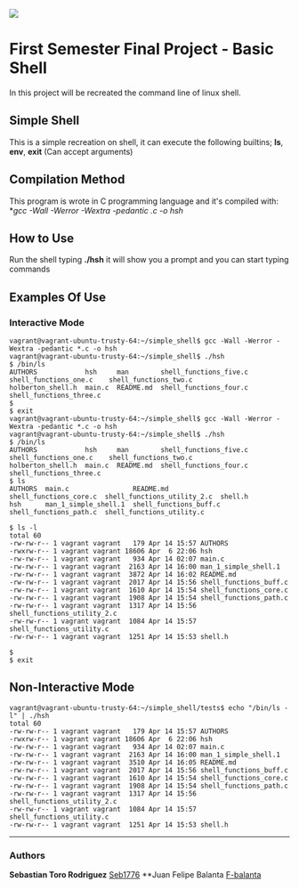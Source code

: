 ![]("https://www.holbertonschool.com/holberto\n-logo.png")

# First Semester Final Project - Basic Shell
In this project will be recreated the command line of linux shell.

## Simple Shell
This is a simple recreation on shell, it can execute the following builtins; **ls**, **env**, **exit** (Can accept arguments)

## Compilation Method
This program is wrote in C programming language and it's compiled with: **gcc -Wall -Werror -Wextra -pedantic *.c -o hsh**

## How to Use
Run the shell typing **./hsh** it will show you a prompt and you can start typing commands

## Examples Of Use

### Interactive Mode
```Git Bash
vagrant@vagrant-ubuntu-trusty-64:~/simple_shell$ gcc -Wall -Werror -Wextra -pedantic *.c -o hsh
vagrant@vagrant-ubuntu-trusty-64:~/simple_shell$ ./hsh
$ /bin/ls
AUTHORS            hsh     man        shell_functions_five.c  shell_functions_one.c    shell_functions_two.c
holberton_shell.h  main.c  README.md  shell_functions_four.c  shell_functions_three.c
$ 
$ exit
vagrant@vagrant-ubuntu-trusty-64:~/simple_shell$ gcc -Wall -Werror -Wextra -pedantic *.c -o hsh
vagrant@vagrant-ubuntu-trusty-64:~/simple_shell$ ./hsh
$ /bin/ls
AUTHORS            hsh     man        shell_functions_five.c  shell_functions_one.c    shell_functions_two.c
holberton_shell.h  main.c  README.md  shell_functions_four.c  shell_functions_three.c
$ ls
AUTHORS  main.c                README.md               shell_functions_core.c  shell_functions_utility_2.c  shell.h
hsh      man_1_simple_shell.1  shell_functions_buff.c  shell_functions_path.c  shell_functions_utility.c

$ ls -l
total 60
-rw-rw-r-- 1 vagrant vagrant   179 Apr 14 15:57 AUTHORS
-rwxrw-r-- 1 vagrant vagrant 18606 Apr  6 22:06 hsh
-rw-rw-r-- 1 vagrant vagrant   934 Apr 14 02:07 main.c
-rw-rw-r-- 1 vagrant vagrant  2163 Apr 14 16:00 man_1_simple_shell.1
-rw-rw-r-- 1 vagrant vagrant  3872 Apr 14 16:02 README.md
-rw-rw-r-- 1 vagrant vagrant  2017 Apr 14 15:56 shell_functions_buff.c
-rw-rw-r-- 1 vagrant vagrant  1610 Apr 14 15:54 shell_functions_core.c
-rw-rw-r-- 1 vagrant vagrant  1908 Apr 14 15:54 shell_functions_path.c
-rw-rw-r-- 1 vagrant vagrant  1317 Apr 14 15:56 shell_functions_utility_2.c
-rw-rw-r-- 1 vagrant vagrant  1084 Apr 14 15:57 shell_functions_utility.c
-rw-rw-r-- 1 vagrant vagrant  1251 Apr 14 15:53 shell.h

$ 
$ exit
```

## Non-Interactive Mode
```Git Bash
vagrant@vagrant-ubuntu-trusty-64:~/simple_shell/tests$ echo "/bin/ls -l" | ./hsh
total 60
-rw-rw-r-- 1 vagrant vagrant   179 Apr 14 15:57 AUTHORS
-rwxrw-r-- 1 vagrant vagrant 18606 Apr  6 22:06 hsh
-rw-rw-r-- 1 vagrant vagrant   934 Apr 14 02:07 main.c
-rw-rw-r-- 1 vagrant vagrant  2163 Apr 14 16:00 man_1_simple_shell.1
-rw-rw-r-- 1 vagrant vagrant  3510 Apr 14 16:05 README.md
-rw-rw-r-- 1 vagrant vagrant  2017 Apr 14 15:56 shell_functions_buff.c
-rw-rw-r-- 1 vagrant vagrant  1610 Apr 14 15:54 shell_functions_core.c
-rw-rw-r-- 1 vagrant vagrant  1908 Apr 14 15:54 shell_functions_path.c
-rw-rw-r-- 1 vagrant vagrant  1317 Apr 14 15:56 shell_functions_utility_2.c
-rw-rw-r-- 1 vagrant vagrant  1084 Apr 14 15:57 shell_functions_utility.c
-rw-rw-r-- 1 vagrant vagrant  1251 Apr 14 15:53 shell.h
```

---
### Authors
**Sebastian Toro Rodriguez** [Seb1776](https://github.com/Seb1776)
**Juan Felipe Balanta [F-balanta](https://github.com/F-balanta)